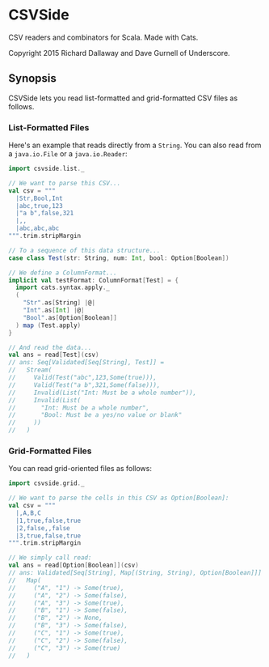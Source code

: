 # CSVSide

CSV readers and combinators for Scala. Made with Cats.

Copyright 2015 Richard Dallaway and Dave Gurnell of Underscore.

## Synopsis

CSVSide lets you read list-formatted and grid-formatted CSV files as follows.

### List-Formatted Files

Here's an example that reads directly from a `String`.
You can also read from a `java.io.File` or a `java.io.Reader`:

~~~ scala
import csvside.list._

// We want to parse this CSV...
val csv = """
  |Str,Bool,Int
  |abc,true,123
  |"a b",false,321
  |,,
  |abc,abc,abc
""".trim.stripMargin

// To a sequence of this data structure...
case class Test(str: String, num: Int, bool: Option[Boolean])

// We define a ColumnFormat...
implicit val testFormat: ColumnFormat[Test] = {
  import cats.syntax.apply._
  (
    "Str".as[String] |@|
    "Int".as[Int] |@|
    "Bool".as[Option[Boolean]]
  ) map (Test.apply)
}

// And read the data...
val ans = read[Test](csv)
// ans: Seq[Validated[Seq[String], Test]] =
//   Stream(
//     Valid(Test("abc",123,Some(true))),
//     Valid(Test("a b",321,Some(false))),
//     Invalid(List("Int: Must be a whole number")),
//     Invalid(List(
//       "Int: Must be a whole number",
//       "Bool: Must be a yes/no value or blank"
//     ))
//   )
~~~

### Grid-Formatted Files

You can read grid-oriented files as follows:

~~~ scala
import csvside.grid._

// We want to parse the cells in this CSV as Option[Boolean]:
val csv = """
  |,A,B,C
  |1,true,false,true
  |2,false,,false
  |3,true,false,true
""".trim.stripMargin

// We simply call read:
val ans = read[Option[Boolean]](csv)
// ans: Validated[Seq[String], Map[(String, String), Option[Boolean]]] =
//   Map(
//     ("A", "1") -> Some(true),
//     ("A", "2") -> Some(false),
//     ("A", "3") -> Some(true),
//     ("B", "1") -> Some(false),
//     ("B", "2") -> None,
//     ("B", "3") -> Some(false),
//     ("C", "1") -> Some(true),
//     ("C", "2") -> Some(false),
//     ("C", "3") -> Some(true)
//   )
~~~
